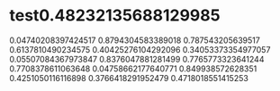 # test0.48232135688129985
0.04740208397424517
0.8794304583389018
0.787543205639517
0.6137810490234575
0.40425276104292096
0.34053373354977057
0.05507084367973847
0.8376047881281499
0.7765773323641244
0.7708378611063648
0.04758662177640771
0.849938572628351
0.4251050116116898
0.3766418291952479
0.4718018551415253
